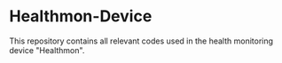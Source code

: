 # Healthmon-Device

This repository contains all relevant codes used in the health monitoring device "Healthmon".
